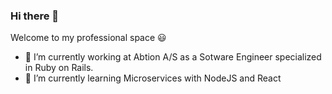 ### Hi there 👋

Welcome to my professional space 😃 

- 🔭 I’m currently working at Abtion A/S as a Sotware Engineer specialized in Ruby on Rails.
- 🌱 I’m currently learning Microservices with NodeJS and React
<!-- - 👯 I’m looking to collaborate on ... 
- 🤔 I’m looking for help with ...
- 💬 Ask me about ...
- 📫 How to reach me: ...
- 😄 Pronouns: ...
- ⚡ Fun fact: ...
-->
